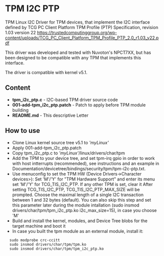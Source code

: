 # TPM I2C PTP
TPM Linux I2C Driver for TPM devices, that implement the I2C interface defined by TCG PC Client Platform TPM Profile (PTP) Specification, revision 1.03 version 22
https://trustedcomputinggroup.org/wp-content/uploads/TCG_PC_Client_Platform_TPM_Profile_PTP_2.0_r1.03_v22.pdf

This driver was developed and tested with Nuvoton's NPCT7XX, but has been designed to be compatible with any TPM that implements this interface.

The driver is compatible with kernel v5.1. 

## Content
- **tpm_i2c_ptp.c** - I2C-based TPM driver source code
- **001-add-tpm_i2c_ptp.patch** - Patch to apply before TPM module building
- **README.md** - This descriptive Letter

## How to use
- Clone Linux kernel source tree v5.1 to _'myLinux'_
- Apply 001-add-tpm_i2c_ptp.patch
- Copy tpm_i2c_ptp.c to _'myLinux'_/linux/drivers/char/tpm
- Add the TPM to your device tree, and set tpm-irq gpio in order to work with host intterrupts (recommended), see instructions and an example in Documentation/devicetree/bindings/security/tpm/tpm-i2c-ptp.txt.
- Use menuconfig to set the TPM HW (Device Drivers->Character devices>):
  Set 'M'/'Y' for "TPM Hardware Support" and enter its menu 
  set 'M'/'Y' for TCG_TIS_I2C_PTP. If any other TPM is set, clear it
  After setting TCG_TIS_I2C_PTP, TCG_TIS_I2C_PTP_MAX_SIZE will be prompted.
    Choose the maximal length of a single I2C transaction between 1 and 32 bytes (default).
    You can also skip this step and set this parameter later during the module intallation (sudo insmod drivers/char/tpm/tpm_i2c_ptp.ko i2c_max_size=15), in case you choose 'M'
- Build and install the kernel, modules, and Device Tree blobs for the target machine and boot it
- In case you built the tpm module as an external module, install it:
```
  sudo modprobe crc-ccitt
  sudo insmod drivers/char/tpm/tpm.ko
  sudo insmod drivers/char/tpm/tpm_i2c_ptp.ko
```

